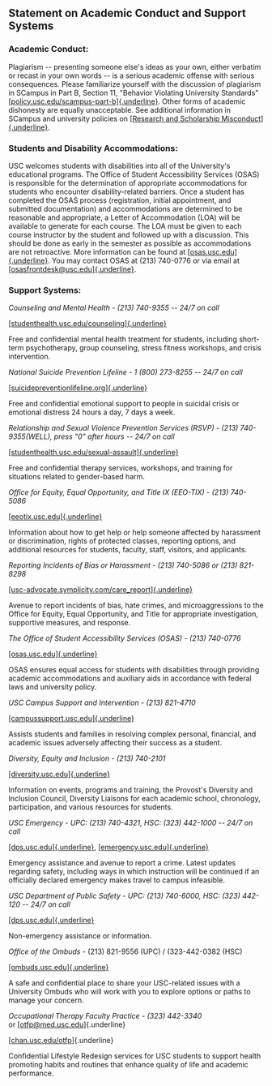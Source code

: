## Statement on Academic Conduct and Support Systems

### Academic Conduct:

Plagiarism -- presenting someone else's ideas as your own, either verbatim or recast in your own words -- is a serious academic offense with serious consequences. Please familiarize yourself with the discussion of plagiarism in SCampus in Part B, Section 11, "Behavior Violating University Standards" [[policy.usc.edu/scampus-part-b]{.underline}](https://policy.usc.edu/scampus-part-b/). Other forms of academic dishonesty are equally unacceptable. See additional information in SCampus and university policies on [[Research and Scholarship Misconduct]{.underline}](https://policy.usc.edu/research-and-scholarship-misconduct/).

### Students and Disability Accommodations:

USC welcomes students with disabilities into all of the University's educational programs. The Office of Student Accessibility Services (OSAS) is responsible for the determination of appropriate accommodations for students who encounter disability-related barriers. Once a student has completed the OSAS process (registration, initial appointment, and submitted documentation) and accommodations are determined to be reasonable and appropriate, a Letter of Accommodation (LOA) will be available to generate for each course. The LOA must be given to each course instructor by the student and followed up with a discussion. This should be done as early in the semester as possible as accommodations are not retroactive. More information can be found at [[osas.usc.edu]{.underline}](http://osas.usc.edu/). You may contact OSAS at (213) 740-0776 or via email at [[osasfrontdesk@usc.edu]{.underline}](mailto:osasfrontdesk@usc.edu).

### Support Systems:

*Counseling and Mental Health - (213) 740-9355 -- 24/7 on call*

[[studenthealth.usc.edu/counseling]{.underline}](https://studenthealth.usc.edu/counseling/)

Free and confidential mental health treatment for students, including short-term psychotherapy, group counseling, stress fitness workshops, and crisis intervention.

*National Suicide Prevention Lifeline - 1 (800) 273-8255 -- 24/7 on call*

[[suicidepreventionlifeline.org]{.underline}](http://www.suicidepreventionlifeline.org/)

Free and confidential emotional support to people in suicidal crisis or emotional distress 24 hours a day, 7 days a week.

*Relationship and Sexual Violence Prevention Services (RSVP) - (213) 740-9355(WELL), press "0" after hours -- 24/7 on call*

[[studenthealth.usc.edu/sexual-assault]{.underline}](https://studenthealth.usc.edu/sexual-assault/)

Free and confidential therapy services, workshops, and training for situations related to gender-based harm.

*Office for Equity, Equal Opportunity, and Title IX (EEO-TIX) - (213) 740-5086*

[[eeotix.usc.edu]{.underline}](https://eeotix.usc.edu/)

Information about how to get help or help someone affected by harassment or discrimination, rights of protected classes, reporting options, and additional resources for students, faculty, staff, visitors, and applicants.

*Reporting Incidents of Bias or Harassment - (213) 740-5086 or (213) 821-8298*

[[usc-advocate.symplicity.com/care_report]{.underline}](https://usc-advocate.symplicity.com/care_report/)

Avenue to report incidents of bias, hate crimes, and microaggressions to the Office for Equity, Equal Opportunity, and Title for appropriate investigation, supportive measures, and response.

*The Office of Student Accessibility Services (OSAS) - (213) 740-0776*

[[osas.usc.edu]{.underline}](http://osas.usc.edu/)

OSAS ensures equal access for students with disabilities through providing academic accommodations and auxiliary aids in accordance with federal laws and university policy.

*USC Campus Support and Intervention - (213) 821-4710*

[[campussupport.usc.edu]{.underline}](https://campussupport.usc.edu/)

Assists students and families in resolving complex personal, financial, and academic issues adversely affecting their success as a student.

*Diversity, Equity and Inclusion - (213) 740-2101*

[[diversity.usc.edu]{.underline}](https://diversity.usc.edu/)

Information on events, programs and training, the Provost's Diversity and Inclusion Council, Diversity Liaisons for each academic school, chronology, participation, and various resources for students.

*USC Emergency - UPC: (213) 740-4321, HSC: (323) 442-1000 -- 24/7 on call*

[[dps.usc.edu]{.underline}](http://dps.usc.edu/), [[emergency.usc.edu]{.underline}](http://emergency.usc.edu/)

Emergency assistance and avenue to report a crime. Latest updates regarding safety, including ways in which instruction will be continued if an officially declared emergency makes travel to campus infeasible.

*USC Department of Public Safety - UPC: (213) 740-6000, HSC: (323) 442-120 -- 24/7 on call*

[[dps.usc.edu]{.underline}](http://dps.usc.edu/)

Non-emergency assistance or information.

*Office of the Ombuds* - (213) 821-9556 (UPC) / (323-442-0382 (HSC)

[[ombuds.usc.edu]{.underline}](http://ombuds.usc.edu/)

A safe and confidential place to share your USC-related issues with a University Ombuds who will work with you to explore options or paths to manage your concern.

*Occupational Therapy Faculty Practice - (323) 442-3340* or [<otfp@med.usc.edu>]{.underline}

[[chan.usc.edu/otfp](http://chan.usc.edu/otfp)]{.underline}

​Confidential Lifestyle Redesign services for USC students to support health promoting habits and routines that enhance quality of life and academic performance. 
